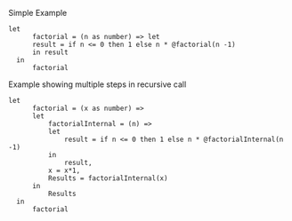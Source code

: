 Simple Example

    let
          factorial = (n as number) => let
          result = if n <= 0 then 1 else n * @factorial(n -1) 
          in result
      in
          factorial
          
          
Example showing multiple steps in recursive call


    let
          factorial = (x as number) =>
          let  
              factorialInternal = (n) =>   
              let
                  result = if n <= 0 then 1 else n * @factorialInternal(n -1) 
              in  
                  result, 
              x = x*1, 
              Results = factorialInternal(x)
          in  
              Results
      in
          factorial

